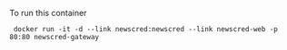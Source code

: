 To run this container

```
 docker run -it -d --link newscred:newscred --link newscred-web -p 80:80 newscred-gateway
```